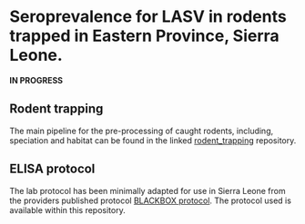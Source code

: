 # Seroprevalence for LASV in rodents trapped in Eastern Province, Sierra Leone.

**IN PROGRESS**

## Rodent trapping

The main pipeline for the pre-processing of caught rodents, including, speciation and habitat can be found in the linked [rodent_trapping](https://github.com/DidDrog11/rodent_trapping) repository.

## ELISA protocol

The lab protocol has been minimally adapted for use in Sierra Leone from the providers published protocol [BLACKBOX protocol](https://www.european-virus-archive.com/sites/default/files/detection_kit/LASV_IgG_IFU_11Feb2022.pdf). The protocol used is available within this repository.
